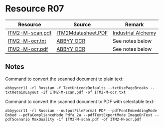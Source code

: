 # Resource R07

| Resource                             | Source                                                                          | Remark                                                   |
|--------------------------------------|---------------------------------------------------------------------------------|----------------------------------------------------------|
| [ITM2-M-scan.pdf](./ITM2-M-scan.pdf) | [ITM2Mdatasheet.PDF](https://www.industrialalchemy.org/pdf2/ITM2Mdatasheet.PDF) | [Industrial Alchemy](https://www.industrialalchemy.org/) | 
| [ITM2-M-ocr.txt](./ITM2-M-ocr.txt)   | [ABBYY OCR](https://www.abbyy.com/ocr-sdk/)                                     | See notes below                                          |
| [ITM2-M-ocr.pdf](./ITM2-M-ocr.pdf)   | [ABBYY OCR](https://www.abbyy.com/ocr-sdk/)                                     | See notes below                                          |

## Notes

Command to convert the scanned document to plain text:

```shell
abbyyocr11 -rl Russian -f TextUnicodeDefaults --txtUsePageBreaks --txtRetainLayout -if ITM2-M-scan.pdf -of ITM2-M-ocr.txt
```

Command to convert the scanned document to PDF with selectable text:

```shell
abbyyocr11 -rl Russian --outputFileFormat PDF --pdfFontEmbeddingMode Embed --pdfaComplianceMode Pdfa_2a --pdfTextExportMode ImageOnText --pdfScenario MaxQuality -if ITM2-M-scan.pdf -of ITM2-M-ocr.pdf
```